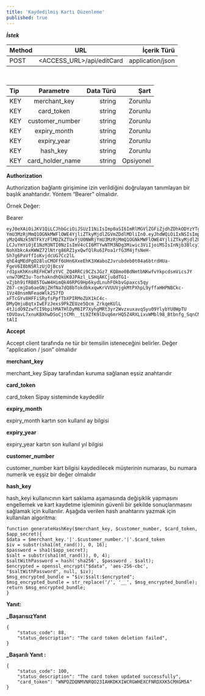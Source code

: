 ```yaml
---
title: 'Kaydedilmiş Kartı Düzenleme'
published: true
---
```


**_İstek_**

| Method                        | URL                         | İçerik Türü        |
| :-------------------------- | :---------------------------: | -------------------: |
| POST | <ACCESS_URL>/api/editCard | application/json |
</br>

| Tip                        | Parametre                         | Data Türü         | Şart         |
| :-------------------------- | :---------------------------: | -------------------: | -------------------: |
| KEY | merchant_key | string | Zorunlu |
| KEY | card_token | string | Zorunlu |
| KEY | customer_number | string | Zorunlu |
| KEY | expiry_month | string | Zorunlu |
| KEY | expiry_year | string | Zorunlu  |
| KEY | hash_key | string | Zorunlu |
| KEY | card_holder_name | string | Opsiyonel |


**Authorization**

Authorization bağlantı girişimine izin verildiğini doğrulayan tanımlayan bir başlık anahtarıdır. Yöntem “Bearer” olmalıdır.

Örnek Değer:

Bearer
``` markup
eyJ0eXAiOiJKV1QiLCJhbGciOiJSUzI1NiIsImp0aSI6ImRlMGVlZGFiZjdhZDhkODYzYTgyMzQ4Nzk5NTFkYzFlMDZkZTUxYjU0NWRj
YmU3MzRjMmQ1OGNkMWFlOWE4YjliZTkyMjdlZGVmZDdlMDliIn0.eyJhdWQiOiIxNSIsImp0aSI6ImRlMGVlZGFiZjdhZDhkODYzYTg
yMzQ4Nzk5NTFkYzFlMDZkZTUxYjU0NWRjYmU3MzRjMmQ1OGNkMWFlOWE4YjliZTkyMjdlZGVmZDdlMDliIiwiaWF0IjoxNTczNzUyNDcy
LCJuYmYiOjE1NzM3NTI0NzIsImV4cCI6MTYwNTM3NDg3Miwic3ViIjoiMSIsInNjb3BlcyI6W119.mDtdzcv15p8SnYjZYJUJrhdskO5
NohXbkcAxKWWZ72lNtrg86RZ1yxQwfQlRu6IPoa1rfG3M4jfsNeH-Sh7g6PaVffIoKvjdcUG7Cc2lL
qhE4qMEdPgO28luCMOFf6UHn6XxeEhK3XWaboZJvrubdeb0t04a6btrdHUa-FgeV6I8bNSRlzUjOjBcsV
rd1pxKhKnsREFHCWfzYVC_ZQ4RRCi9CZsJGz7_KQ8mo0BdNmtbNKwfvYkpcdsmVicsJY
vnw7OMZ3u-TorhakndhQkUK0JPAzl_LSHqAKCju8dTG1-vZjbh9ifRB85TGwW4HimQk46RPG9Hp6kydLnuhFOkbvGpaxcs5qy
Z67-cmjDa6aeGNjZHfNa7dQ8bTokdbkxqwKrVVUUVjgkMtPXhpL9yffaHHPNBCkc-1Vz40nsmNFeaoWlk2S7fD
xFTcGYv8HFFiSRyfsPpfTbXPIRMoZUX1kC4c-DMyQmjuBqtxIwEFzJexs9PkZEUze5Qcm_ZrkqeKUlL
4tJidO9ZzwfCI9bpihMATHlDyM6IP7XyhgMRt3yr2WvzxuxavqSyu09YlybYU0WpTU
tDVOavL7xnuKBXhwDSoCjtCMh__tL9ZfK9lDvq6mrHQ5Z4RXLixvWMbl98_Btbnfg_SqnCNYwL14FSHyeb3lnuF8VFyERwbf-tAlI
```

**Accept**

Accept client tarafında ne tür bir temsilin isteneceğini belirler. Değer “application / json” olmalıdır

**merchant_key**

merchant_key Sipay tarafından kuruma sağlanan eşsiz anahtarıdır

**card_token**

card_token Sipay sisteminde kaydedilir

**expiry_month**

expiry_month kartın son kullanıl ay bilgisi

**expiry_year**

expiry_year kartın son kullanıl yıl bilgisi

**customer_number**

customer_number kart bilgisi kaydedilecek müşterinin numarası, bu numara numerik ve eşşiz bir değer olmalıdır

**hash_key**

hash_keyi kullanıcının kart saklama aşamasında değişiklik yapmasını engellemek ve kart kaydetme işleminin güvenli bir şekilde sonuçlanmasını sağlamak için kullanılır.
Aşağıda verilen hash anahtarını yazmak için kullanılan algoritma:

``` markup
function generateHashKey($merchant_key, $customer_number, $card_token,  $app_secret){
$data = $merchant_key.'|'.$customer_number.'|'.$card_token
$iv = substr(sha1(mt_rand()), 0, 16);
$password = sha1($app_secret);
$salt = substr(sha1(mt_rand()), 0, 4);
$saltWithPassword = hash('sha256', $password . $salt);
$encrypted = openssl_encrypt("$data", 'aes-256-cbc', "$saltWithPassword", null, $iv);
$msg_encrypted_bundle = "$iv:$salt:$encrypted";
$msg_encrypted_bundle = str_replace('/', '__', $msg_encrypted_bundle);
return $msg_encrypted_bundle;
}
```

**Yanıt:**


**_BaşarısızYanıt**


``` markup
{
    "status_code": 88,
    "status_description": "The card token deletion failed",
}
```




**_Başarılı Yanıt :**

``` markup
{
    "status_code": 100,
    "status_description": "The card token updated successfully",
    "card_token": "WNPDZDQNMVNRQO23IAHKDKXIWCRGWHEXCFNRDXXK5CMXGM5A"
}
```
